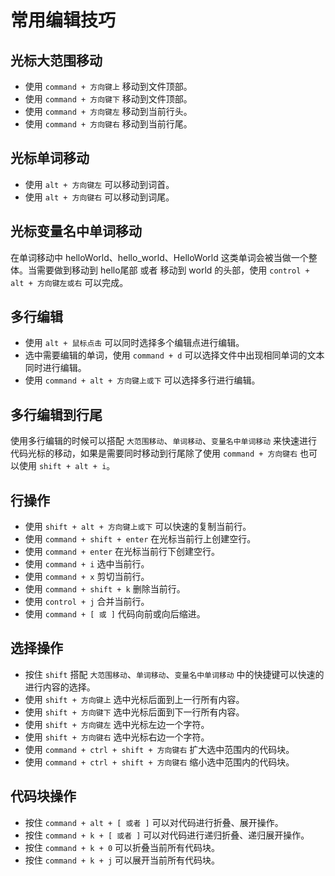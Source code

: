 # 常用编辑技巧

## 光标大范围移动

* 使用 `command + 方向键上` 移动到文件顶部。
* 使用 `command + 方向键下` 移动到文件顶部。
* 使用 `command + 方向键左` 移动到当前行头。
* 使用 `command + 方向键右` 移动到当前行尾。

## 光标单词移动

* 使用 `alt + 方向键左` 可以移动到词首。
* 使用 `alt + 方向键右` 可以移动到词尾。

## 光标变量名中单词移动

在单词移动中 helloWorld、hello_world、HelloWorld 这类单词会被当做一个整体。当需要做到移动到 hello尾部 或者 移动到 world 的头部，使用 `control + alt + 方向键左或右` 可以完成。

## 多行编辑

* 使用 `alt + 鼠标点击` 可以同时选择多个编辑点进行编辑。
* 选中需要编辑的单词，使用 `command + d` 可以选择文件中出现相同单词的文本同时进行编辑。
* 使用 `command + alt + 方向键上或下` 可以选择多行进行编辑。

## 多行编辑到行尾

使用多行编辑的时候可以搭配 `大范围移动`、`单词移动`、`变量名中单词移动` 来快速进行代码光标的移动，如果是需要同时移动到行尾除了使用 `command + 方向键右` 也可以使用 `shift + alt + i`。

## 行操作

* 使用 `shift + alt + 方向键上或下` 可以快速的复制当前行。
* 使用 `command + shift + enter` 在光标当前行上创建空行。
* 使用 `command + enter` 在光标当前行下创建空行。
* 使用 `command + i` 选中当前行。
* 使用 `command + x` 剪切当前行。
* 使用 `command + shift + k` 删除当前行。
* 使用 `control + j` 合并当前行。
* 使用 `command + [ 或 ]` 代码向前或向后缩进。

## 选择操作

* 按住 `shift` 搭配 `大范围移动`、`单词移动`、`变量名中单词移动` 中的快捷键可以快速的进行内容的选择。
* 使用 `shift + 方向键上` 选中光标后面到上一行所有内容。
* 使用 `shift + 方向键下` 选中光标后面到下一行所有内容。
* 使用 `shift + 方向键左` 选中光标左边一个字符。
* 使用 `shift + 方向键右` 选中光标右边一个字符。
* 使用 `command + ctrl + shift + 方向键右` 扩大选中范围内的代码块。
* 使用 `command + ctrl + shift + 方向键右` 缩小选中范围内的代码块。

## 代码块操作

* 按住 `command + alt + [ 或者 ]` 可以对代码进行折叠、展开操作。
* 按住 `command + k + [ 或者 ]` 可以对代码进行递归折叠、递归展开操作。
* 按住 `command + k + 0` 可以折叠当前所有代码块。
* 按住 `command + k + j` 可以展开当前所有代码块。